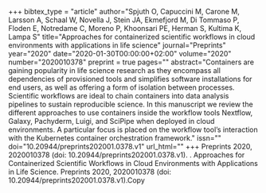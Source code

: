 +++
bibtex_type = "article"
author="Spjuth O, Capuccini M, Carone M, Larsson A, Schaal W, Novella J, Stein JA, Ekmefjord M, Di Tommaso P, Floden E, Notredame C, Moreno P, Khoonsari PE, Herman S, Kultima K, Lampa S"
title="Approaches for containerized scientific workflows in cloud environments with applications in life science"
journal="Preprints"
year="2020"
date="2020-01-30T00:00:00+02:00"
volume="2020"
number="2020010378"
preprint = true
pages=""
abstract="Containers are gaining popularity in life science research as they encompass all dependencies of provisioned tools and simplifies software installations for end users, as well as offering a form of isolation between processes. Scientific workflows are ideal to chain containers into data analysis pipelines to sustain reproducible science. In this manuscript we review the different approaches to use containers inside the workflow tools Nextflow, Galaxy, Pachyderm, Luigi, and SciPipe when deployed in cloud environments. A particular focus is placed on the workflow tool’s interaction with the Kubernetes container orchestration framework."
issn=""
doi="10.20944/preprints202001.0378.v1"
url_html=""
+++
Preprints 2020, 2020010378 (doi: 10.20944/preprints202001.0378.v1). . Approaches for Containerized Scientific Workflows in Cloud Environments with Applications in Life Science. Preprints 2020, 2020010378 (doi: 10.20944/preprints202001.0378.v1).Copy